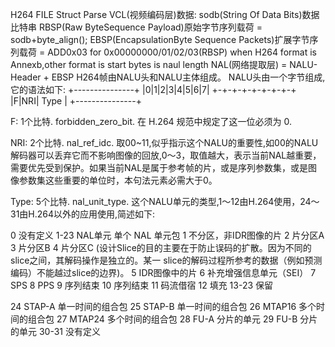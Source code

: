 H264 FILE Struct Parse
VCL(视频编码层)数据: sodb(String Of Data Bits)数据比特串
RBSP(Raw ByteSequence Payload)原始字节序列载荷 = sodb+byte_align();
EBSP(EncapsulationByte Sequence Packets)扩展字节序列载荷 = ADD0x03 for 0x00000000/01/02/03(RBSP) when H264 format is Annexb,other format is start bytes is naul length 
NAL(网络提取层)  = NALU-Header + EBSP
H264帧由NALU头和NALU主体组成。
NALU头由一个字节组成,它的语法如下:
      +---------------+
      |0|1|2|3|4|5|6|7|
      +-+-+-+-+-+-+-+-+
      |F|NRI|  Type   |
      +---------------+

F: 1个比特.
  forbidden_zero_bit. 在 H.264 规范中规定了这一位必须为 0.

NRI: 2个比特.
  nal_ref_idc. 取00~11,似乎指示这个NALU的重要性,如00的NALU解码器可以丢弃它而不影响图像的回放,0～3，取值越大，表示当前NAL越重要，需要优先受到保护。如果当前NAL是属于参考帧的片，或是序列参数集，或是图像参数集这些重要的单位时，本句法元素必需大于0。

Type: 5个比特.
  nal_unit_type. 这个NALU单元的类型,1～12由H.264使用，24～31由H.264以外的应用使用,简述如下:

  0     没有定义
  1-23  NAL单元  单个 NAL 单元包
  1     不分区，非IDR图像的片
  2     片分区A
  3     片分区B
  4     片分区C (设计Slice的目的主要在于防止误码的扩散。因为不同的slice之间，其解码操作是独立的。某一   slice的解码过程所参考的数据（例如预测编码）不能越过slice的边界)。
  5     IDR图像中的片
  6     补充增强信息单元（SEI）
  7     SPS
  8     PPS
  9     序列结束
  10    序列结束
  11    码流借宿
  12    填充
  13-23 保留

  24    STAP-A   单一时间的组合包
  25    STAP-B   单一时间的组合包
  26    MTAP16   多个时间的组合包
  27    MTAP24   多个时间的组合包
  28    FU-A     分片的单元
  29    FU-B     分片的单元
  30-31 没有定义

